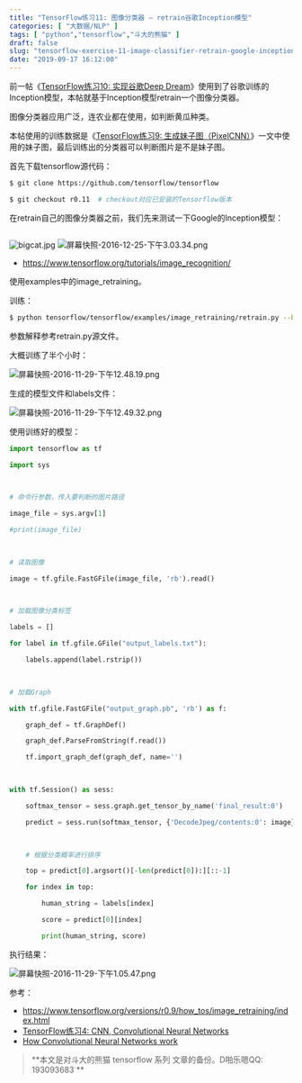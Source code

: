 ```yaml
---
title: "TensorFlow练习11: 图像分类器 – retrain谷歌Inception模型"
categories: [ "大数据/NLP" ]
tags: [ "python","tensorflow","斗大的熊猫" ]
draft: false
slug: "tensorflow-exercise-11-image-classifier-retrain-google-inception-model"
date: "2019-09-17 16:12:00"
---
```


前一帖《[TensorFlow练习10: 实现谷歌Deep Dream](http://blog.topspeedsnail.com/archives/10667)》使用到了谷歌训练的Inception模型，本帖就基于Inception模型retrain一个图像分类器。

图像分类器应用广泛，连农业都在使用，如判断黄瓜种类。

本帖使用的训练数据是《[TensorFlow练习9: 生成妹子图（PixelCNN）](http://blog.topspeedsnail.com/archives/10660)》一文中使用的妹子图，最后训练出的分类器可以判断图片是不是妹子图。

首先下载tensorflow源代码：


<!--more-->


```bash
$ git clone https://github.com/tensorflow/tensorflow

$ git checkout r0.11  # checkout对应已安装的Tensorflow版本
```

在retrain自己的图像分类器之前，我们先来测试一下Google的Inception模型：

```bash
```

![bigcat.jpg][1]
![屏幕快照-2016-12-25-下午3.03.34.png][2]

- https://www.tensorflow.org/tutorials/image_recognition/

使用examples中的image_retraining。

训练：

```bash
$ python tensorflow/tensorflow/examples/image_retraining/retrain.py --bottleneck_dir bottleneck --how_many_training_steps 4000 --model_dir model --output_graph output_graph.pb --output_labels output_labels.txt --image_dir girl_types/

```

参数解释参考retrain.py源文件。

大概训练了半个小时：

![屏幕快照-2016-11-29-下午12.48.19.png][3]

生成的模型文件和labels文件：

![屏幕快照-2016-11-29-下午12.49.32.png][4]

使用训练好的模型：

```python
import tensorflow as tf

import sys

 

# 命令行参数，传入要判断的图片路径

image_file = sys.argv[1]

#print(image_file)

 

# 读取图像

image = tf.gfile.FastGFile(image_file, 'rb').read()

 

# 加载图像分类标签

labels = []

for label in tf.gfile.GFile("output_labels.txt"):

	labels.append(label.rstrip())

 

# 加载Graph

with tf.gfile.FastGFile("output_graph.pb", 'rb') as f:

	graph_def = tf.GraphDef()

	graph_def.ParseFromString(f.read())

	tf.import_graph_def(graph_def, name='')

 

with tf.Session() as sess:

	softmax_tensor = sess.graph.get_tensor_by_name('final_result:0')

	predict = sess.run(softmax_tensor, {'DecodeJpeg/contents:0': image})

 

	# 根据分类概率进行排序

	top = predict[0].argsort()[-len(predict[0]):][::-1]

	for index in top:

		human_string = labels[index]

		score = predict[0][index]

		print(human_string, score)
```

执行结果：

![屏幕快照-2016-11-29-下午1.05.47.png][5]

参考：

- https://www.tensorflow.org/versions/r0.9/how_tos/image_retraining/index.html
- [TensorFlow练习4: CNN, Convolutional Neural Networks](http://blog.topspeedsnail.com/archives/10451)
- [How Convolutional Neural Networks work](https://www.youtube.com/watch?v=FmpDIaiMIeA)


> **本文是对斗大的熊猫 tensorflow 系列 文章的备份。D啪乐嗯QQ: 193093683 **

  [1]: https://imgs.gnux.cn/usr/uploads/2019/09/2781121416.jpg
  [2]: https://imgs.gnux.cn/usr/uploads/2019/09/3066104437.png
  [3]: https://imgs.gnux.cn/usr/uploads/2019/09/2179897159.png
  [4]: https://imgs.gnux.cn/usr/uploads/2019/09/3101537132.png
  [5]: https://imgs.gnux.cn/usr/uploads/2019/09/3706730433.png